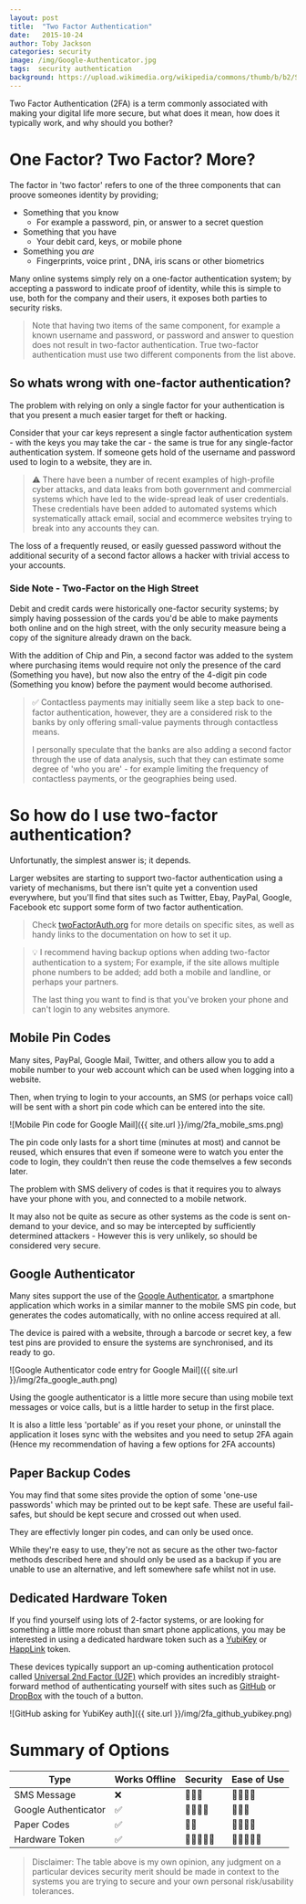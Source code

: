 ```yaml
---
layout: post
title:  "Two Factor Authentication"
date:   2015-10-24
author: Toby Jackson
categories: security
image: /img/Google-Authenticator.jpg
tags:  security authentication  
background: https://upload.wikimedia.org/wikipedia/commons/thumb/b/b2/Steal_password.jpg/1280px-Steal_password.jpg
---
```


Two Factor Authentication (2FA) is a term commonly associated with making your digital life more secure, but what does it mean, how does it typically work, and why should you bother?

# One Factor? Two Factor? More?

The factor in 'two factor' refers to one of the three components that can proove someones identity by providing;

* Something that you know
    * For example a password, pin, or answer to a secret question
* Something that you have
    * Your debit card, keys, or mobile phone
* Something you _are_
    * Fingerprints, voice print , DNA, iris scans or other biometrics

Many online systems simply rely on a one-factor authentication system; by accepting a password to indicate proof of identity, while this is simple to use, both for the company and their users, it exposes both parties to security risks.

> Note that having two items of the same component, for example a known username and password, or password and answer to question does not result in two-factor authentication. True two-factor authentication must use two different components from the list above.

## So whats wrong with one-factor authentication?

The problem with relying on only a single factor for your authentication is that you present a much easier target for theft or hacking.

Consider that your car keys represent a single factor authentication system - with the keys you may take the car - the same is true for any single-factor authentication system. If someone gets hold of the username and password used to login to a website, they are in.

> :warning: There have been a number of recent examples of high-profile cyber attacks, and data leaks from both government and commercial systems which have led to the wide-spread leak of user credentials. These credentials have been added to automated systems which systematically attack email, social and ecommerce websites trying to break into any accounts they can.

The loss of a frequently reused, or easily guessed password without the additional security of a second factor allows a hacker with trivial access to your accounts.


### Side Note - Two-Factor on the High Street

Debit and credit cards were historically one-factor security systems; by simply having possession of the cards you'd be able to make payments both online and on the high street, with the only security measure being a copy of the signiture already drawn on the back.

With the addition of Chip and Pin, a second factor was added to the system where purchasing items would require not only the presence of the card (Something you have), but now also the entry of the 4-digit pin code (Something you know) before the payment would become authorised.

> :white_check_mark: Contactless payments may initially seem like a step back to one-factor authentication, however, they are a considered risk to the banks by only offering small-value payments through contactless means. 
> 
> I personally speculate that the banks are also adding a second factor through the use of data analysis, such that they can estimate some degree of 'who you are' - for example limiting the frequency of contactless payments, or the geographies being used. 


# So how do I use two-factor authentication?

Unfortunatly, the simplest answer is; it depends.

Larger websites are starting to support two-factor authentication using a variety of mechanisms, but there isn't quite yet a convention used everywhere, but you'll find that sites such as Twitter, Ebay, PayPal, Google, Facebook etc support some form of two factor authentication.

> Check [twoFactorAuth.org](https://twofactorauth.org/) for more details on specific sites, as well as handy links to the documentation on how to set it up.

> :bulb: I recommend having backup options when adding two-factor authentication to a system; For example, if the site allows multiple phone numbers to be added; add both a mobile and landline, or perhaps your partners.
> 
> The last thing you want to find is that you've broken your phone and can't login to any websites anymore.


## Mobile Pin Codes

Many sites, PayPal, Google Mail, Twitter, and others allow you to add a mobile number to your web account which can be used when logging into a website.

Then, when trying to login to your accounts, an SMS (or perhaps voice call) will be sent with a short pin code which can be entered into the site.

![Mobile Pin code for Google Mail]({{ site.url }}/img/2fa_mobile_sms.png)

The pin code only lasts for a short time (minutes at most) and cannot be reused, which ensures that even if someone were to watch you enter the code to login, they couldn't then reuse the code themselves a few seconds later.

The problem with SMS delivery of codes is that it requires you to always have your phone with you, and connected to a mobile network.

It may also not be quite as secure as other systems as the code is sent on-demand to your device, and so may be intercepted by sufficiently determined attackers - However this is very unlikely, so should be considered very secure.

## Google Authenticator

Many sites support the use of the [Google Authenticator](https://en.wikipedia.org/wiki/Google_Authenticator), a smartphone application which works in a similar manner to the mobile SMS pin code, but generates the codes automatically, with no online access required at all.

The device is paired with a website, through a barcode or secret key, a few test pins are provided to ensure the systems are synchronised, and its ready to go.

![Google Authenticator code entry for Google Mail]({{ site.url }}/img/2fa_google_auth.png)

Using the google authenticator is a little more secure than using mobile text messages or voice calls, but is a little harder to setup in the first place.

It is also a little less 'portable' as if you reset your phone, or uninstall the application it loses sync with the websites and you need to setup 2FA again (Hence my recommendation of having a few options for 2FA accounts)

## Paper Backup Codes

You may find that some sites provide the option of some 'one-use passwords' which may be printed out to be kept safe. These are useful fail-safes, but should be kept secure and crossed out when used.

They are effectivly longer pin codes, and can only be used once.

While they're easy to use, they're not as secure as the other two-factor methods described here and should only be used as a backup if you are unable to use an alternative, and left somewhere safe whilst not in use. 

## Dedicated Hardware Token

If you find yourself using lots of 2-factor systems, or are looking for something a little more robust than smart phone applications, you may be interested in using a dedicated hardware token such as a [YubiKey](https://www.yubico.com/why-yubico/for-individuals/) or [HappLink](http://www.happlink.com/fr/products.html) token.

These devices typically support an up-coming authentication protocol called [Universal 2nd Factor (U2F)](https://en.wikipedia.org/wiki/Universal_2nd_Factor) which provides an incredibly straight-forward method of authenticating yourself with sites such as [GitHub](https://github.com/blog/2071-github-supports-universal-2nd-factor-authentication) or [DropBox](https://blogs.dropbox.com/dropbox/2015/08/u2f-security-keys/) with the touch of a button.

![GitHub asking for YubiKey auth]({{ site.url }}/img/2fa_github_yubikey.png)


# Summary of Options

| Type                 | Works Offline      | Security                            | Ease of Use                         |
|----------------------|--------------------|-------------------------------------|-------------------------------------|
| SMS Message          | :x:                | :star2::star2::star2:               | :star2::star2::star2::star2:        |
| Google Authenticator | :white_check_mark: | :star2::star2::star2::star2:        | :star2::star2::star2:               |
| Paper Codes          | :white_check_mark: | :star2::star2:                      | :star2::star2::star2::star2:        |
| Hardware Token       | :white_check_mark: | :star2::star2::star2::star2::star2: | :star2::star2::star2::star2::star2: |

> Disclaimer: The table above is my own opinion, any judgment on a particular devices security merit should be made in context to the systems you are trying to secure and your own personal risk/usability tolerances.